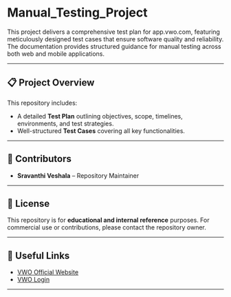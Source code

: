 # Manual_Testing_Project
This project delivers a comprehensive test plan for app.vwo.com, featuring meticulously designed test cases that ensure software quality and reliability. The documentation provides structured guidance for manual testing across both web and mobile applications.

---

## 📋 Project Overview

This repository includes:
- A detailed **Test Plan** outlining objectives, scope, timelines, environments, and test strategies.
- Well-structured **Test Cases** covering all key functionalities.

---

## 👥 Contributors

- **Sravanthi Veshala** – Repository Maintainer

---

## 📌 License

This repository is for **educational and internal reference** purposes. For commercial use or contributions, please contact the repository owner.

---

## 🔗 Useful Links

- [VWO Official Website](https://vwo.com)
- [VWO Login](https://app.vwo.com)

---

